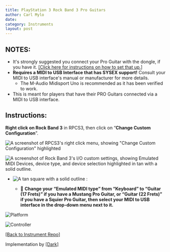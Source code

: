 ```yaml
---
title: PlayStation 3 Rock Band 3 Pro Guitars
author: Carl Mylo
date: 
category: Instruments
layout: post
---
```


## NOTES:

* It's strongly suggested you connect your Pro Guitar with the dongle, if you have it. [[Click here for instructions on how to set that up.]](https://hmxmilohax.github.io/rb3-pc/english/passthroughdevices/)
* **Requires a MIDI to USB Interface that has SYSEX support!** Consult your MIDI to USB interface's manual or manufacturer for more details.
	* The M-Audio Midisport Uno is recommended as it has been verified to work.
* This is meant for players that have their PRO Guitars connected via a MIDI to USB interface.

## Instructions:
**Right click on Rock Band 3** in RPCS3, then click on “**Change Custom Configuration**”.  

![A screenshot of RPCS3's right click menu, showing "Change Custom Configuration" highlighted](https://raw.githubusercontent.com/hmxmilohax/rb3-pc/main/assets/images/cust/rpcs3customconfigchange.png "Change Custom Configuration")

![A screenshot of Rock Band 3's I/O custom settings, showing Emulated MIDI Devices, device type, and device selection highlighted in tan with a solid outline.](https://raw.githubusercontent.com/hmxmilohax/rb3-pc/main/assets/images/cust/io.png "I/O")

* ![A tan square with a solid outline](https://raw.githubusercontent.com/hmxmilohax/rb3-pc/main/assets/images/cust/smalltan.png "Tan Square") :

	* 🎸 **Change your “Emulated MIDI type” from “Keyboard” to “Guitar (17 Frets)” if you have a Mustang Pro Guitar, or “Guitar (22 Frets)” if you have a Squier Pro Guitar, then select your MIDI to USB interface in the drop-down menu next to it.**


![Platform](https://raw.githubusercontent.com/hmxmilohax/rb3-pc/main/assets/images/instruments/plat/ps3.png "Platform") 

![Controller](https://raw.githubusercontent.com/hmxmilohax/rb3-pc/main/assets/images/instruments/cont/rbprotar.png "Controller") 

[[Back to Instrument Repo]](https://hmxmilohax.github.io/rb3-pc/english/instrumentrepo/#instrument-list)

Implementation by [[Dark]](https://dark.ski/)
